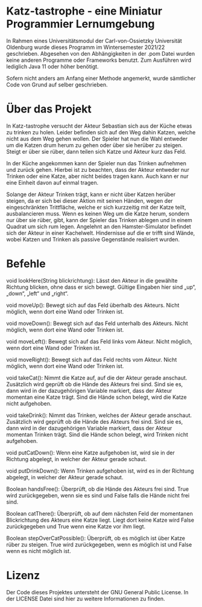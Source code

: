 # Katz-tastrophe - eine Miniatur Programmier Lernumgebung

In Rahmen eines Universitätsmodul der Carl-von-Ossietzky Universität Oldenburg wurde dieses Programm im Wintersemester
2021/22 geschrieben. Abgesehen von den Abhängigkeiten in der .pom Datei wurden keine anderen Programme oder Frameworks
benutzt. Zum Ausführen wird lediglich Java 11 oder höher benötigt.

Sofern nicht anders am Anfang einer Methode angemerkt, wurde sämtlicher Code von Grund auf selber geschrieben.

# Über das Projekt

In Katz-tastrophe versucht der Akteur Sebastian sich aus der Küche etwas zu trinken zu holen. Leider befinden
sich auf den Weg dahin Katzen, welche nicht aus dem Weg gehen wollen. Der Spieler hat nun die Wahl entweder um die
Katzen drum herum zu gehen oder über sie herüber zu steigen. Steigt er über sie rüber, dann teilen sich Katze und Akteur
kurz das Feld.

In der Küche angekommen kann der Spieler nun das Trinken aufnehmen und zurück gehen. Hierbei ist zu beachten, dass der
Akteur entweder nur Trinken oder eine Katze, aber nicht beides tragen kann. Auch kann er nur eine Einheit davon auf
einmal tragen.

Solange der Akteur Trinken trägt, kann er nicht über Katzen herüber steigen, da er sich bei dieser Aktion mit seinen
Händen, wegen der eingeschränkten Trittfläche, welche er sich kurzzeitig mit der Katze teilt, ausbalancieren muss. Wenn es
keinen Weg um die Katze herum, sondern nur über sie rüber, gibt, kann der Spieler das Trinken ablegen und in einem
Quadrat um sich rum legen. Angelehnt an den Hamster-Simulator befindet sich der Akteur in einer Kachelwelt. Hindernisse
auf die er trifft sind Wände, wobei Katzen und Trinken als passive Gegenstände realisiert wurden.

# Befehle

void lookHere(String blickrichtung): Lässt den Akteur in die gewählte Richtung blicken, ohne dass er sich bewegt.
Gültige Eingaben hier sind „up“, „down“, „left“ und „right“.

void moveUp(): Bewegt sich auf das Feld überhalb des Akteurs. Nicht möglich, wenn dort eine Wand oder Trinken ist.

void moveDown(): Bewegt sich auf das Feld unterhalb des Akteurs. Nicht möglich, wenn dort eine Wand oder Trinken ist.

void moveLeft(): Bewegt sich auf das Feld links vom Akteur. Nicht möglich, wenn dort eine Wand oder Trinken ist.

void moveRight(): Bewegt sich auf das Feld rechts vom Akteur. Nicht möglich, wenn dort eine Wand oder Trinken ist.

void takeCat(): Nimmt die Katze auf, auf die der Akteur gerade anschaut. Zusätzlich wird geprüft ob die Hände des
Akteurs frei sind. Sind sie es, dann wird in der dazugehörigen Variable markiert, dass der Akteur momentan eine Katze
trägt. Sind die Hände schon belegt, wird die Katze nicht aufgehoben.

void takeDrink(): Nimmt das Trinken, welches der Akteur gerade anschaut. Zusätzlich wird geprüft ob die Hände des
Akteurs frei sind. Sind sie es, dann wird in der dazugehörigen Variable markiert, dass der Akteur momentan Trinken
trägt. Sind die Hände schon belegt, wird Trinken nicht aufgehoben.

void putCatDown(): Wenn eine Katze aufgehoben ist, wird sie in der Richtung abgelegt, in welcher der Akteur gerade
schaut.

void putDrinkDown(): Wenn Trinken aufgehoben ist, wird es in der Richtung abgelegt, in welcher der Akteur gerade
schaut.

Boolean handsFree(): Überprüft, ob die Hände des Akteurs frei sind. True wird zurückgegeben, wenn sie es sind und False
falls die Hände nicht frei sind.

Boolean catThere(): Überprüft, ob auf dem nächsten Feld der momentanen Blickrichtung des Akteurs eine Katze liegt. Liegt
dort keine Katze wird False zurückgegeben und True wenn eine Katze vor ihm liegt.

Boolean stepOverCatPossible(): Überprüft, ob es möglich ist über Katze rüber zu steigen. True wird zurückgegeben, wenn
es möglich ist und False wenn es nicht möglich ist.

# Lizenz

Der Code dieses Projektes untersteht der GNU General Public License. In der LICENSE Datei sind hier zu weitere
Informationen zu finden.
